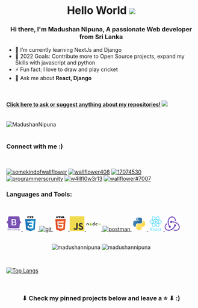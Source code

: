 <h1 align="center">Hello World <img src = "https://raw.githubusercontent.com/MartinHeinz/MartinHeinz/master/wave.gif" width=40px></h1>
<h3 align="center"> Hi there, I'm Madushan Nipuna, A passionate Web developer from Sri Lanka</h3>

- 🌱 I’m currently learning NextJs and Django 
- 🥅 2022 Goals: Contribute more to Open Source projects, expand my Skills with javascript and python
- ⚡ Fun fact: I love to draw and play cricket
- 💬 Ask me about **React, Django**

</br>

#### [Click here to ask or suggest anything about my repositories!](https://github.com/madushan97/madushan97/issues/new) <img src='https://raw.githubusercontent.com/ShahriarShafin/ShahriarShafin/main/Assets/handshake.gif' width="100px"><br><br>

<p><a href="https://ko-fi.com/madushannipuna97"> <img align="left" src="https://cdn.ko-fi.com/cdn/kofi3.png?v=3" height="50" width="210" alt="MadushanNipuna" /></a></p><br><br>

<h3 align="left">Connect with me :)</h3>
</br>
<p align="left">  
<a href="https://codepen.io/madushan97" target="blank"><img align="center" src="https://raw.githubusercontent.com/rahuldkjain/github-profile-readme-generator/master/src/images/icons/Social/codepen.svg" alt="somekindofwallflower" height="30" width="40" /></a>  
<a href="https://twitter.com/MadushanNipuna2" target="blank"><img align="center" src="https://raw.githubusercontent.com/rahuldkjain/github-profile-readme-generator/master/src/images/icons/Social/twitter.svg" alt="wallflower408" height="30" width="40" /></a>  
<a href="https://stackoverflow.com/users/17074530" target="blank"><img align="center" src="https://raw.githubusercontent.com/rahuldkjain/github-profile-readme-generator/master/src/images/icons/Social/stack-overflow.svg" alt="17074530" height="30" width="40" /></a>  
<a href="https://instagram.com/19madushan97" target="blank"><img align="center" src="https://raw.githubusercontent.com/rahuldkjain/github-profile-readme-generator/master/src/images/icons/Social/instagram.svg" alt="programmerscrunity" height="30" width="40" /></a>  
<a href="https://www.hackerrank.com/madushannipuna11" target="blank"><img align="center" src="https://raw.githubusercontent.com/rahuldkjain/github-profile-readme-generator/master/src/images/icons/Social/hackerrank.svg" alt="w4llfl0w3r13" height="30" width="40" /></a>  
<a href="https://discord.gg/wallflower#7007" target="blank"><img align="center" src="https://raw.githubusercontent.com/rahuldkjain/github-profile-readme-generator/master/src/images/icons/Social/discord.svg" alt="wallflower#7007" height="30" width="40" /></a>  
</p>

<h3 align="left">Languages and Tools:</h3>
</br>


<p align="left"> 
     <a href="https://getbootstrap.com" target="_blank"> <img src="https://raw.githubusercontent.com/devicons/devicon/master/icons/bootstrap/bootstrap-plain-wordmark.svg" alt="bootstrap" width="40" height="40"/> </a>  
	<a href="https://www.w3schools.com/css/" target="_blank"> <img src="https://raw.githubusercontent.com/devicons/devicon/master/icons/css3/css3-original-wordmark.svg" alt="css3" width="40" height="40"/> </a> 
	 <a href="https://git-scm.com/" target="_blank"> <img src="https://www.vectorlogo.zone/logos/git-scm/git-scm-icon.svg" alt="git" width="40" height="40"/> </a> 
	<a href="https://www.w3.org/html/" target="_blank"> <img src="https://raw.githubusercontent.com/devicons/devicon/master/icons/html5/html5-original-wordmark.svg" alt="html5" width="40" height="40"/> </a> 
	 <a href="https://developer.mozilla.org/en-US/docs/Web/JavaScript" target="_blank"> <img src="https://raw.githubusercontent.com/devicons/devicon/master/icons/javascript/javascript-original.svg" alt="javascript" width="40" height="40"/> </a> 
	 <a href="https://nodejs.org" target="_blank"> <img src="https://raw.githubusercontent.com/devicons/devicon/master/icons/nodejs/nodejs-original-wordmark.svg" alt="nodejs" width="40" height="40"/> </a> 
    <a href="https://postman.com" target="_blank"> <img src="https://www.vectorlogo.zone/logos/getpostman/getpostman-icon.svg" alt="postman" width="40" height="40"/> </a> 
    <a href="https://www.python.org" target="_blank"> <img src="https://raw.githubusercontent.com/devicons/devicon/master/icons/python/python-original.svg" alt="python" width="40" height="40"/> </a> 
    <a href="https://reactjs.org/" target="_blank"> <img src="https://raw.githubusercontent.com/devicons/devicon/master/icons/react/react-original-wordmark.svg" alt="react" width="40" height="40"/> </a> 
    <a href="https://redux.js.org" target="_blank"> <img src="https://raw.githubusercontent.com/devicons/devicon/master/icons/redux/redux-original.svg" alt="redux" width="40" height="40"/> </a> 
	</br></br>
	

<p align="center">
  <img width="400em" src="https://github-readme-stats.vercel.app/api?username=madushan97&show_icons=true&locale=en&theme=dark"                alt="madushannipuna"/>
  <img width="400em" src="https://github-readme-streak-stats.herokuapp.com/?user=madushan97&theme=dark" alt="madushannipuna" />
</p>
</br>

<!-- <p align="center"> 
  <img width="600em" src="https://github-readme-stats.vercel.app/api/top-langs/?username=Madushan97&layout=compact&langs_count=999&include_all_commits=true&hide_progress=true&hide_border=true&theme=radical&hide=">

</p> -->

[![Top Langs](https://github-readme-stats.vercel.app/api/top-langs/?username=Madushan97&exclude_repo=github-readme-stats,madushannipuna.github.io)](https://github.com/Madushan97/github-readme-stats)

<br/>
<h3 align="center">
	⬇ Check my pinned projects below and leave a ⭐️ ⬇ :)
</h3>

